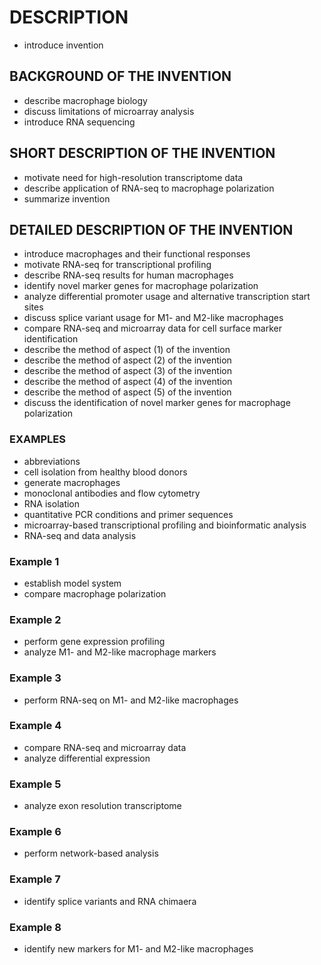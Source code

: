 # DESCRIPTION

- introduce invention

## BACKGROUND OF THE INVENTION

- describe macrophage biology
- discuss limitations of microarray analysis
- introduce RNA sequencing

## SHORT DESCRIPTION OF THE INVENTION

- motivate need for high-resolution transcriptome data
- describe application of RNA-seq to macrophage polarization
- summarize invention

## DETAILED DESCRIPTION OF THE INVENTION

- introduce macrophages and their functional responses
- motivate RNA-seq for transcriptional profiling
- describe RNA-seq results for human macrophages
- identify novel marker genes for macrophage polarization
- analyze differential promoter usage and alternative transcription start sites
- discuss splice variant usage for M1- and M2-like macrophages
- compare RNA-seq and microarray data for cell surface marker identification
- describe the method of aspect (1) of the invention
- describe the method of aspect (2) of the invention
- describe the method of aspect (3) of the invention
- describe the method of aspect (4) of the invention
- describe the method of aspect (5) of the invention
- discuss the identification of novel marker genes for macrophage polarization

### EXAMPLES

- abbreviations
- cell isolation from healthy blood donors
- generate macrophages
- monoclonal antibodies and flow cytometry
- RNA isolation
- quantitative PCR conditions and primer sequences
- microarray-based transcriptional profiling and bioinformatic analysis
- RNA-seq and data analysis

### Example 1

- establish model system
- compare macrophage polarization

### Example 2

- perform gene expression profiling
- analyze M1- and M2-like macrophage markers

### Example 3

- perform RNA-seq on M1- and M2-like macrophages

### Example 4

- compare RNA-seq and microarray data
- analyze differential expression

### Example 5

- analyze exon resolution transcriptome

### Example 6

- perform network-based analysis

### Example 7

- identify splice variants and RNA chimaera

### Example 8

- identify new markers for M1- and M2-like macrophages

